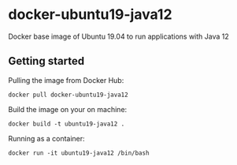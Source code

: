 # docker-ubuntu19-java12
Docker base image of Ubuntu 19.04 to run applications with Java 12

## Getting started

Pulling the image from Docker Hub:

    docker pull docker-ubuntu19-java12
   

Build the image on your on machine:

    docker build -t ubuntu19-java12 .

Running as a container:

    docker run -it ubuntu19-java12 /bin/bash